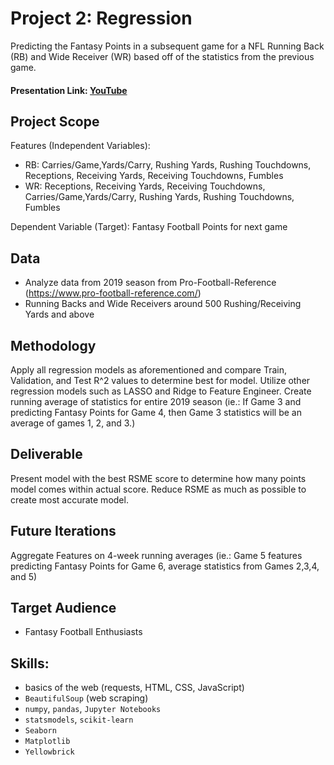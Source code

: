 # Project 2: Regression
Predicting the Fantasy Points in a subsequent game for a NFL Running Back (RB) and Wide Receiver (WR) based off of the statistics from the previous game.

#### Presentation Link: [YouTube](https://www.youtube.com/watch?v=8dBq4N-We7o&t=1s)

## Project Scope

 Features (Independent Variables):
 - RB: Carries/Game,Yards/Carry, Rushing Yards, Rushing Touchdowns, Receptions, Receiving Yards, Receiving Touchdowns, Fumbles
 - WR: Receptions, Receiving Yards, Receiving Touchdowns, Carries/Game,Yards/Carry, Rushing Yards, Rushing Touchdowns, Fumbles

 Dependent Variable (Target): Fantasy Football Points for next game 

## Data
- Analyze data from 2019 season from Pro-Football-Reference (https://www.pro-football-reference.com/)
- Running Backs and Wide Receivers around 500 Rushing/Receiving Yards and above

## Methodology
Apply all regression models as aforementioned and compare Train, Validation, and Test R^2 values to determine best for model. Utilize other regression models such as LASSO and Ridge to Feature Engineer. Create running average of statistics for entire 2019 season (ie.: If Game 3 and predicting Fantasy Points for Game 4, then Game 3 statistics will be an average of games 1, 2, and 3.)

## Deliverable
Present model with the best RSME score to determine how many points model comes within actual score. Reduce RSME as much as possible to create most accurate model. 

## Future Iterations

Aggregate Features on 4-week running averages (ie.: Game 5 features predicting Fantasy Points for Game 6, average statistics from Games 2,3,4, and 5)

## Target Audience
- Fantasy Football Enthusiasts

## Skills:

 * basics of the web (requests, HTML, CSS, JavaScript)
 * `BeautifulSoup` (web scraping)
 * `numpy`, `pandas`, `Jupyter Notebooks`
 * `statsmodels`, `scikit-learn`
 * `Seaborn`
 * `Matplotlib`
 * `Yellowbrick`